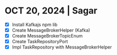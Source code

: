 # OCT 20, 2024 | Sagar

- [X] Install Kafkajs npm lib 
- [X] Create MessageBrokerHelper (Kafka)
- [X] Create MessageBrokerTopicEnum
- [X] Create TaskRepositoryPort
- [X] Impl TaskRepository with MessageBrokerHelper
